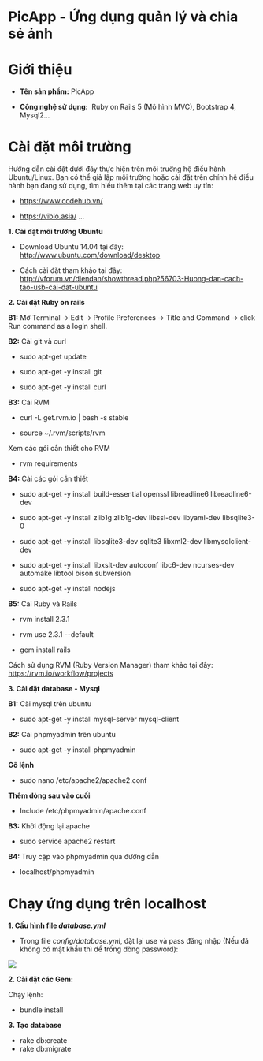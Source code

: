 # PicApp - Ứng dụng quản lý và chia sẻ ảnh
Giới thiệu 
==========
* **Tên sản phẩm:** PicApp

* **Công nghệ sử dụng:**  Ruby on Rails 5 (Mô hình MVC), Bootstrap 4, Mysql2...


Cài đặt môi trường
==================
Hướng dẫn cài đặt dưới đây thực hiện trên môi trường hệ điều hành Ubuntu/Linux. Bạn có thể giả lập môi trường hoặc cài đặt trên chính hệ điều hành bạn đang sử dụng, tìm hiểu thêm tại các trang web uy tín: 

* https://www.codehub.vn/

* https://viblo.asia/ ...

**1. Cài đặt môi trường Ubuntu**

* Download Ubuntu 14.04 tại đây: http://www.ubuntu.com/download/desktop

* Cách cài đặt tham khảo tại đây: http://vforum.vn/diendan/showthread.php?56703-Huong-dan-cach-tao-usb-cai-dat-ubuntu

**2. Cài đặt Ruby on rails**

**B1:** Mở Terminal -> Edit -> Profile Preferences -> Title and Command -> click Run command as a login shell.

**B2:** Cài git và curl

* sudo apt-get update

* sudo apt-get -y install git

* sudo apt-get -y install curl

**B3:** Cài RVM

* curl -L get.rvm.io | bash -s stable

* source ~/.rvm/scripts/rvm

Xem các gói cần thiết cho RVM

* rvm requirements

**B4:** Cài các gói cần thiết

* sudo apt-get -y install build-essential openssl libreadline6 libreadline6-dev

* sudo apt-get -y install zlib1g zlib1g-dev libssl-dev libyaml-dev libsqlite3-0

* sudo apt-get -y install libsqlite3-dev sqlite3 libxml2-dev libmysqlclient-dev

* sudo apt-get -y install libxslt-dev autoconf libc6-dev ncurses-dev automake libtool bison subversion

* sudo apt-get -y install nodejs

**B5:** Cài Ruby và Rails

* rvm install 2.3.1

* rvm use 2.3.1 --default

* gem install rails

Cách sử dụng RVM (Ruby Version Manager) tham khảo tại đây: https://rvm.io/workflow/projects

**3. Cài đặt database - Mysql**

**B1:** Cài mysql trên ubuntu

* sudo apt-get -y install mysql-server mysql-client

**B2:** Cài phpmyadmin trên ubuntu

* sudo apt-get -y install phpmyadmin

**Gõ lệnh**

* sudo nano /etc/apache2/apache2.conf

**Thêm dòng sau vào cuối**

* Include /etc/phpmyadmin/apache.conf

**B3:** Khởi động lại apache

* sudo service apache2 restart

**B4:** Truy cập vào phpmyadmin qua đường dẫn

* localhost/phpmyadmin

Chạy ứng dụng trên localhost
============================

**1. Cấu hình file *database.yml***

* Trong file *config/database.yml*, đặt lại use và pass đăng nhập (Nếu đã không có mật khẩu thì để trống dòng password):

<img src="https://i.imgur.com/8gyeKKG.jpg">

**2. Cài đặt các Gem:**

Chạy lệnh: 

* bundle install

**3. Tạo database**

* rake db:create
* rake db:migrate


